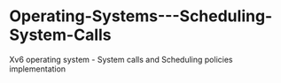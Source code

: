 # Operating-Systems---Scheduling-System-Calls
Xv6 operating system - System calls and Scheduling policies implementation 
